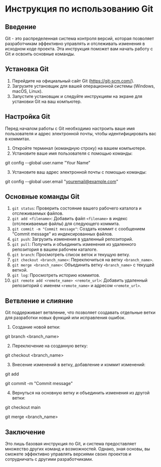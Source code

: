 # Инструкция по использованию Git

## Введение

Git - это распределенная система контроля версий, которая позволяет разработчикам эффективно управлять и отслеживать изменения в исходном коде проекта. Эта инструкция поможет вам начать работу с Git и освоить основные команды.

## Установка Git

1. Перейдите на официальный сайт Git (https://git-scm.com/).
2. Загрузите установщик для вашей операционной системы (Windows, macOS, Linux).
3. Запустите установщик и следуйте инструкциям на экране для установки Git на ваш компьютер.

## Настройка Git

Перед началом работы с Git необходимо настроить ваше имя пользователя и адрес электронной почты, чтобы идентифицировать вас в коммитах.

1. Откройте терминал (командную строку) на вашем компьютере.
2. Установите ваше имя пользователя с помощью команды:

 git config --global user.name "Your Name"

3. Установите ваш адрес электронной почты с помощью команды:

git config --global user.email "youremail@example.com"

## Основные команды Git

1. `git status`: Проверить состояние вашего рабочего каталога и отслеживаемых файлов.
2. `git add <filename>`: Добавить файл `<filename>` в индекс (отслеживаемые файлы) для следующего коммита.
3. `git commit -m "Commit message"`: Создать коммит с сообщением "Commit message" из индексированных файлов.
4. `git push`: Загрузить изменения в удаленный репозиторий.
5. `git pull`: Получить и объединить изменения из удаленного репозитория в вашем рабочем каталоге.
6. `git branch`: Просмотреть список веток и текущую ветку.
7. `git checkout <branch_name>`: Переключиться на ветку `<branch_name>`.
8. `git merge <branch_name>`: Объединить ветку `<branch_name>` с текущей веткой.
9. `git log`: Просмотреть историю коммитов.
10. `git remote add <remote_name> <remote_url>`: Добавить удаленный репозиторий с именем `<remote_name>` и адресом `<remote_url>`.

## Ветвление и слияние

Git поддерживает ветвление, что позволяет создавать отдельные ветки для разработки новых функций или исправления ошибок.

1. Создание новой ветки:

git branch <branch_name>


2. Переключение на созданную ветку:

git checkout <branch_name>

3. Внесение изменений в ветку, добавление и коммит изменений:

git add <filename>

git commit -m "Commit message"


4. Вернуться на основную ветку и объединить изменения из другой ветки:

git checkout main

git merge <branch_name>


## Заключение

Это лишь базовая инструкция по Git, и система предоставляет множество других команд и возможностей. Однако, зная основы, вы сможете эффективно управлять версиями своих проектов и сотрудничать с другими разработчиками.
